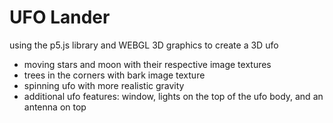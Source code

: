 UFO Lander
=================
using the p5.js library and WEBGL 3D graphics to create a 3D ufo
- moving stars and moon with their respective image textures
- trees in the corners with bark image texture
- spinning ufo with more realistic gravity
- additional ufo features: window, lights on the top of the ufo body, and an antenna on top
